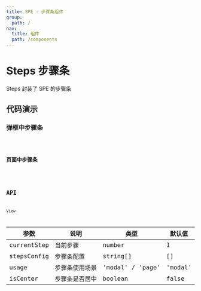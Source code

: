 ```yaml
---
title: SPE - 步骤条组件
group:
  path: /
nav:
  title: 组件
  path: /components
---
```


# Steps 步骤条

Steps 封装了 SPE 的步骤条

## 代码演示

### 弹框中步骤条

<code src="./demos/modal.tsx" iframe="500px" />

### 页面中步骤条

<code src="./demos/page.tsx" iframe="200px"/>

## API

View

| 参数        | 说明           | 类型             | 默认值  |
| ----------- | -------------- | ---------------- | ------- |
| currentStep | 当前步骤       | number           | 1       |
| stepsConfig | 步骤条配置     | string[]         | []      |
| usage       | 步骤条使用场景 | 'modal' / 'page' | 'modal' |
| isCenter    | 步骤条是否居中 | boolean          | false   |
